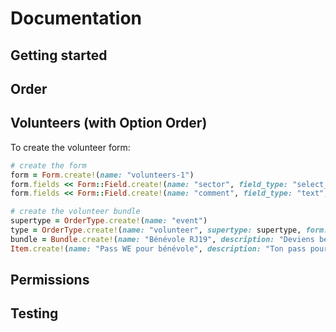 # Documentation

## Getting started

## Order

## Volunteers (with Option Order)

To create the volunteer form:
```ruby
# create the form
form = Form.create!(name: "volunteers-1")
form.fields << Form::Field.create!(name: "sector", field_type: "select_field", required: true, options: { sectors: ["park", "welcome"]})
form.fields << Form::Field.create!(name: "comment", field_type: "text", required: false)

# create the volunteer bundle
supertype = OrderType.create!(name: "event")
type = OrderType.create!(name: "volunteer", supertype: supertype, form: form)
bundle = Bundle.create!(name: "Bénévole RJ19", description: "Deviens bénévole à la RJ 2019 !", key: "volunteers-rj-19", order_type: type, open: false, limit: 1)
Item.create!(name: "Pass WE pour bénévole", description: "Ton pass pour le WE de la RJ", price: 5000, number: 1000, order_bundle: bundle)
```

## Permissions

## Testing